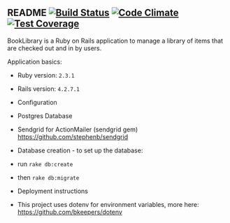 ## README [![Build Status](https://travis-ci.org/codealchemy/BookLibrary.svg?branch=master)](https://travis-ci.org/codealchemy/BookLibrary) [![Code Climate](https://codeclimate.com/github/codealchemy/BookLibrary/badges/gpa.svg)](https://codeclimate.com/github/codealchemy/BookLibrary) [![Test Coverage](https://codeclimate.com/github/codealchemy/BookLibrary/badges/coverage.svg)](https://codeclimate.com/github/codealchemy/BookLibrary/coverage)

BookLibrary is a Ruby on Rails application to manage a library of items that
are checked out and in by users.

Application basics:

*   Ruby version: `2.3.1`
*   Rails version: `4.2.7.1`

*   Configuration
*   Postgres Database
*   Sendgrid for ActionMailer (sendgrid gem)
    https://github.com/stephenb/sendgrid

*   Database creation - to set up the database:
*   run `rake db:create`
*   then `rake db:migrate`

*   Deployment instructions
*   This project uses dotenv for environment variables, more here:
    https://github.com/bkeepers/dotenv
